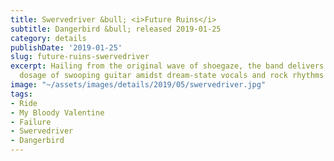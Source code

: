 ```yaml
---
title: Swervedriver &bull; <i>Future Ruins</i>
subtitle: Dangerbird &bull; released 2019-01-25
category: details
publishDate: '2019-01-25'
slug: future-ruins-swervedriver
excerpt: Hailing from the original wave of shoegaze, the band delivers the expected
  dosage of swooping guitar amidst dream-state vocals and rock rhythms
image: "~/assets/images/details/2019/05/swervedriver.jpg"
tags:
- Ride
- My Bloody Valentine
- Failure
- Swervedriver
- Dangerbird
---
```


